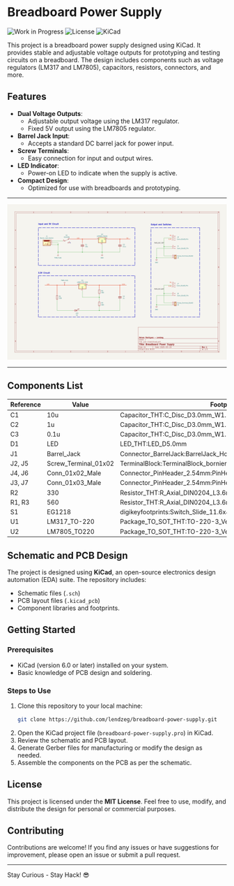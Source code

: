 # Breadboard Power Supply

![Work in Progress](https://img.shields.io/badge/status-work%20in%20progress-yellow)
![License](https://img.shields.io/badge/license-MIT-blue)
![KiCad](https://img.shields.io/badge/KiCad-v6.0-green)

This project is a breadboard power supply designed using KiCad. It provides stable and adjustable voltage outputs for prototyping and testing circuits on a breadboard. The design includes components such as voltage regulators (LM317 and LM7805), capacitors, resistors, connectors, and more.

## Features
- **Dual Voltage Outputs**:
  - Adjustable output voltage using the LM317 regulator.
  - Fixed 5V output using the LM7805 regulator.
- **Barrel Jack Input**:
  - Accepts a standard DC barrel jack for power input.
- **Screw Terminals**:
  - Easy connection for input and output wires.
- **LED Indicator**:
  - Power-on LED to indicate when the supply is active.
- **Compact Design**:
  - Optimized for use with breadboards and prototyping.

---

![Schematic](schematic.png)

---

## Components List
| Reference | Value       | Footprint                                                                 |
|-----------|-------------|---------------------------------------------------------------------------|
| C1        | 10u         | Capacitor_THT:C_Disc_D3.0mm_W1.6mm_P2.50mm                                |
| C2        | 1u          | Capacitor_THT:C_Disc_D3.0mm_W1.6mm_P2.50mm                                |
| C3        | 0.1u        | Capacitor_THT:C_Disc_D3.0mm_W1.6mm_P2.50mm                                |
| D1        | LED         | LED_THT:LED_D5.0mm                                                        |
| J1        | Barrel_Jack | Connector_BarrelJack:BarrelJack_Horizontal                                |
| J2, J5    | Screw_Terminal_01x02 | TerminalBlock:TerminalBlock_bornier-2_P5.08mm                             |
| J4, J6    | Conn_01x02_Male | Connector_PinHeader_2.54mm:PinHeader_1x02_P2.54mm_Vertical                |
| J3, J7    | Conn_01x03_Male | Connector_PinHeader_2.54mm:PinHeader_1x02_P2.54mm_Vertical                |
| R2        | 330         | Resistor_THT:R_Axial_DIN0204_L3.6mm_D1.6mm_P7.62mm_Horizontal             |
| R1, R3    | 560         | Resistor_THT:R_Axial_DIN0204_L3.6mm_D1.6mm_P7.62mm_Horizontal             |
| S1        | EG1218      | digikeyfootprints:Switch_Slide_11.6x4mm_EG1218                            |
| U1        | LM317_TO-220 | Package_TO_SOT_THT:TO-220-3_Vertical                                      |
| U2        | LM7805_TO220 | Package_TO_SOT_THT:TO-220-3_Vertical                                      |


## Schematic and PCB Design
The project is designed using **KiCad**, an open-source electronics design automation (EDA) suite. The repository includes:
- Schematic files (`.sch`)
- PCB layout files (`.kicad_pcb`)
- Component libraries and footprints.


## Getting Started

### Prerequisites
- KiCad (version 6.0 or later) installed on your system.
- Basic knowledge of PCB design and soldering.

### Steps to Use
1. Clone this repository to your local machine:
   ```bash
   git clone https://github.com/lendzeg/breadboard-power-supply.git
   ```
2. Open the KiCad project file (`breadboard-power-supply.pro`) in KiCad.
3. Review the schematic and PCB layout.
4. Generate Gerber files for manufacturing or modify the design as needed.
5. Assemble the components on the PCB as per the schematic.


## License
This project is licensed under the **MIT License**. Feel free to use, modify, and distribute the design for personal or commercial purposes.

## Contributing
Contributions are welcome! If you find any issues or have suggestions for improvement, please open an issue or submit a pull request.

---

Stay Curious - Stay Hack! 😎